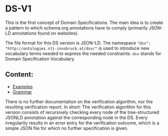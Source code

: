 # DS-V1

This is the first concept of Domain Specifications. The main idea is to create a pattern to which schema.org annotations have to comply (primarily JSON-LD annotations found on websites). 

The file format for this DS version is JSON-LD. The namespace `"dsv": "http://ontologies.sti-innsbruck.at/dsv/"` is used to introduce new vocabulary terms needed to express the needed constraints. `dsv` stands for Domain Specification Vocabulary.

## Content:

* [Examples](Examples/README.md)
* [Grammar](Grammar/README.md)

There is no further documentation on the verification algorithm, nor the resulting verification report. In short: The verification algorithm for this version consists of recursively checking every node of the tree-structured JSONLD annotation against the corresponding node in the DS. Every irregularity results in an error entry for the verification outcome, which is a simple JSON file for which no further specification is given.